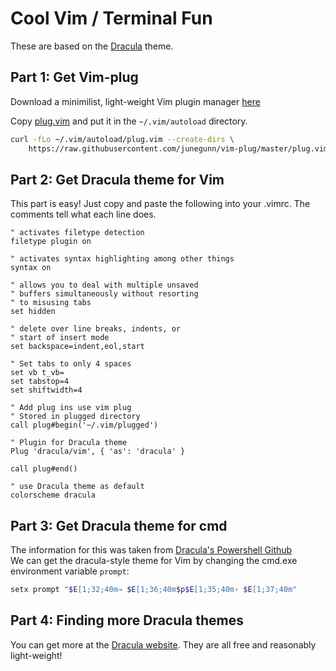 # Cool Vim / Terminal Fun

These are based on the [Dracula](https://draculatheme.com/) theme.

## Part 1: Get Vim-plug
Download a minimilist, light-weight Vim plugin manager [here](https://github.com/junegunn/vim-plug/blob/master/README.md) <br/>

Copy [plug.vim](https://raw.githubusercontent.com/junegunn/vim-plug/master/plug.vim) and put it in the `~/.vim/autoload` directory.
```sh
curl -fLo ~/.vim/autoload/plug.vim --create-dirs \
    https://raw.githubusercontent.com/junegunn/vim-plug/master/plug.vim
```

## Part 2: Get Dracula theme for Vim
This part is easy! Just copy and paste the following into your .vimrc. The comments tell what each line does.
```vim
" activates filetype detection
filetype plugin on

" activates syntax highlighting among other things
syntax on

" allows you to deal with multiple unsaved
" buffers simultaneously without resorting
" to misusing tabs
set hidden

" delete over line breaks, indents, or
" start of insert mode
set backspace=indent,eol,start

" Set tabs to only 4 spaces
set vb t_vb=
set tabstop=4
set shiftwidth=4

" Add plug ins use vim plug
" Stored in plugged directory
call plug#begin('~/.vim/plugged')

" Plugin for Dracula theme
Plug 'dracula/vim', { 'as': 'dracula' }

call plug#end()

" use Dracula theme as default
colorscheme dracula
```

## Part 3: Get Dracula theme for cmd
The information for this was taken from [Dracula's Powershell Github](https://github.com/dracula/powershell) <br/>
We can get the dracula-style theme for Vim by changing the cmd.exe environment variable `prompt`:
```sh
setx prompt "$E[1;32;40m→ $E[1;36;40m$p$E[1;35;40m› $E[1;37;40m"
```

## Part 4: Finding more Dracula themes
You can get more at the [Dracula website](https://draculatheme.com/). They are all free and reasonably light-weight!
